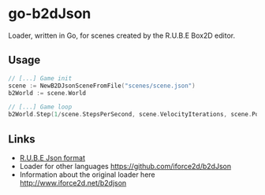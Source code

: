# go-b2dJson
Loader, written in Go, for scenes created by the R.U.B.E Box2D editor.

## Usage

```go
// [...] Game init
scene := NewB2DJsonSceneFromFile("scenes/scene.json")
b2World := scene.World

// [...] Game loop
b2World.Step(1/scene.StepsPerSecond, scene.VelocityIterations, scene.PositionIterations)
```

## Links
* [R.U.B.E Json format](https://www.iforce2d.net/rube/json-structure)
* Loader for other languages https://github.com/iforce2d/b2dJson
* Information about the original loader here http://www.iforce2d.net/b2djson
